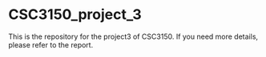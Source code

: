 # CSC3150_project_3
This is the repository for the project3 of CSC3150.
If you need more details, please refer to the report.
